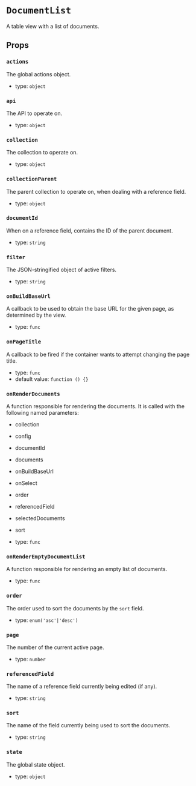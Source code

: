 `DocumentList`
==============

A table view with a list of documents.

Props
-----

### `actions`

The global actions object.

- type: `object`


### `api`

The API to operate on.

- type: `object`


### `collection`

The collection to operate on.

- type: `object`


### `collectionParent`

The parent collection to operate on, when dealing with a reference field.

- type: `object`


### `documentId`

When on a reference field, contains the ID of the parent document.

- type: `string`


### `filter`

The JSON-stringified object of active filters.

- type: `string`


### `onBuildBaseUrl`

A callback to be used to obtain the base URL for the given page, as
determined by the view.

- type: `func`


### `onPageTitle`

A callback to be fired if the container wants to attempt changing the
page title.

- type: `func`
- default value: `function () {}`


### `onRenderDocuments`

A function responsible for rendering the documents. It is called with the
following named parameters:

- collection
- config
- documentId
- documents
- onBuildBaseUrl
- onSelect
- order
- referencedField
- selectedDocuments
- sort

- type: `func`


### `onRenderEmptyDocumentList`

A function responsible for rendering an empty list of documents.

- type: `func`


### `order`

The order used to sort the documents by the `sort` field.

- type: `enum('asc'|'desc')`


### `page`

The number of the current active page.

- type: `number`


### `referencedField`

The name of a reference field currently being edited (if any).

- type: `string`


### `sort`

The name of the field currently being used to sort the documents.

- type: `string`


### `state`

The global state object.

- type: `object`

